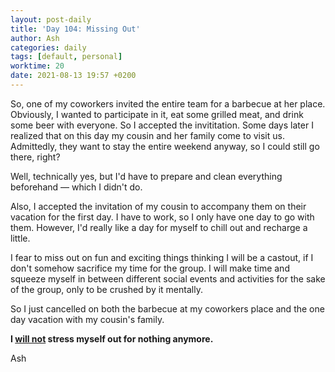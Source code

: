 ```yaml
---
layout: post-daily
title: 'Day 104: Missing Out'
author: Ash
categories: daily
tags: [default, personal]
worktime: 20
date: 2021-08-13 19:57 +0200
---
```

So, one of my coworkers invited the entire team for a barbecue at her place. Obviously, I wanted to participate in it, eat some grilled meat, and drink some beer with everyone. So I accepted the invititation. Some days later I realized that on this day my cousin and her family come to visit us. Admittedly, they want to stay the entire weekend anyway, so I could still go there, right?

Well, technically yes, but I'd have to prepare and clean everything beforehand &mdash; which I didn't do. 

Also, I accepted the invitation of my cousin to accompany them on their vacation for the first day. I have to work, so I only have one day to go with them. However, I'd really like a day for myself to chill out and recharge a little.

I fear to miss out on fun and exciting things thinking I will be a castout, if I don't somehow sacrifice my time for the group. I will make time and squeeze myself in between different social events and activities for the sake of the group, only to be crushed by it mentally. 

So I just cancelled on both the barbecue at my coworkers place and the one day vacation with my cousin's family.

**I <u>will not</u> stress myself out for nothing anymore.**

Ash
